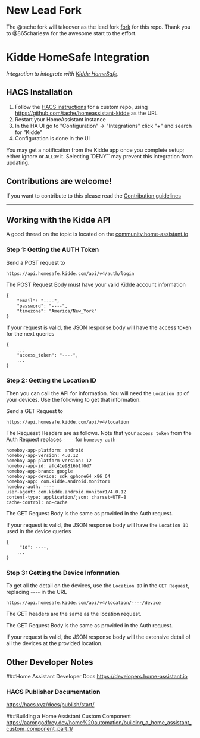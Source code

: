 # New Lead Fork
The @tache fork will takeover as the lead fork [fork][fork] for this repo.
Thank you to @865charlesw for the awesome start to the effort.

# Kidde HomeSafe Integration
_Integration to integrate with [Kidde HomeSafe][kidde_homesafe]._

## HACS Installation

1. Follow the [HACS instructions][hacs_custom_repo] for a custom repo, using https://github.com/tache/homeassistant-kidde as the URL
1. Restart your HomeAssistant instance
1. In the HA UI go to "Configuration" -> "Integrations" click "+" and search for "Kidde"
1. Configuration is done in the UI

You may get a notification from the Kidde app once you complete setup; either ignore or `ALLOW` it. Selecting `DENY`` may prevent this integration from updating.

<!---->

## Contributions are welcome!

If you want to contribute to this please read the [Contribution guidelines](CONTRIBUTING.md)

---

[hacs_custom_repo]: https://hacs.xyz/docs/faq/custom_repositories/
[kidde_homesafe]: https://github.com/865charlesw/kidde-homesafe
[fork]: https://github.com/tache/homeassistant-kidde

## Working with the Kidde API

A good thread on the topic is located on the [community.home-assistant.io]( [https://community.home-assistant.io/t/kidde-smart-alarms-smoke-co-detectors/381061/14)

### Step 1: Getting the AUTH Token

Send a POST request to
```
https://api.homesafe.kidde.com/api/v4/auth/login
```
The POST Request Body must have your valid Kidde account information
```
{
    "email": "----",
    "password": "----",
    "timezone": "America/New_York"
}
```

If your request is valid, the JSON response body will have the access token for the next queries
```
{
    ...
    "access_token": "----",
    ...
}
```

### Step 2: Getting the Location ID

Then you can call the API for information. You will need the `Location ID` of your devices. Use the following to get that information.

Send a GET Request to

```
https://api.homesafe.kidde.com/api/v4/location
```

The Requesst Headers are as follows. Note that your `access_token` from the Auth Request replaces `----` for `homeboy-auth`

```
homeboy-app-platform: android
homeboy-app-version: 4.0.12
homeboy-app-platform-version: 12
homeboy-app-id: afc41e9816b1f0d7
homeboy-app-brand: google
homeboy-app-device: sdk_gphone64_x86_64
homeboy-app: com.kidde.android.monitor1
homeboy-auth: ----
user-agent: com.kidde.android.monitor1/4.0.12
content-type: application/json; charset=UTF-8
cache-control: no-cache
```

The GET Request Body is the same as provided in the Auth request.

If your request is valid, the JSON response body will have the `Location ID` used in the device queries
```
{
     "id": ----,
    ...
}
```

### Step 3: Getting the Device Information

To get all the detail on the devices, use the `Location ID` in the `GET Request`, replacing ---- in the URL

```
https://api.homesafe.kidde.com/api/v4/location/----/device
```

The GET headers are the same as the location request.

The GET Request Body is the same as provided in the Auth request.

If your request is valid, the JSON response body will the extensive detail of all the devices at the provided location.

## Other Developer Notes

###Home Assistant Developer Docs
https://developers.home-assistant.io

### HACS Publisher Documentation
https://hacs.xyz/docs/publish/start/

###Building a Home Assistant Custom Component
https://aarongodfrey.dev/home%20automation/building_a_home_assistant_custom_component_part_1/

